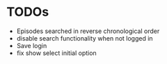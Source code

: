 # TODOs

- Episodes searched in reverse chronological order
- disable search functionality when not logged in
- Save login
- fix show select initial option
